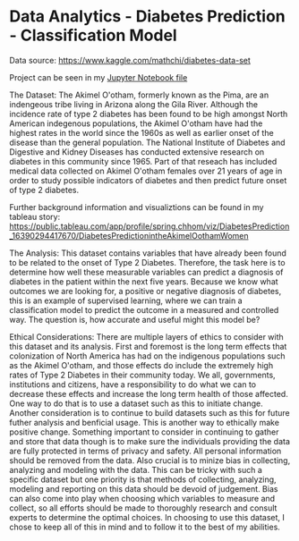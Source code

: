 # Data Analytics - Diabetes Prediction - Classification Model

Data source: https://www.kaggle.com/mathchi/diabetes-data-set

Project can be seen in my [Jupyter Notebook file](https://github.com/SpringChhom/DA_Project4_Diabetes_Classification_Model/blob/main/SpringChhom_DataAnalytics_Project4_Diabetes_Classification_Model.ipynb)  

The Dataset:
The Akimel O'otham, formerly known as the Pima, are an indengeous tribe living in Arizona along the Gila River. Although the incidence rate of type 2 diabetes has been found to be high amongst North American indegenous populations, the Akimel O'otham have had the highest rates in the world since the 1960s as well as earlier onset of the disease than the general population. The National Institute of Diabetes and Digestive and Kidney Diseases has conducted extensive research on diabetes in this community since 1965. Part of that reseach has included medical data collected on Akimel O'otham females over 21 years of age in order to study possible indicators of diabetes and then predict future onset of type 2 diabetes.

Further background information and visualiztions can be found in my tableau story: https://public.tableau.com/app/profile/spring.chhom/viz/DiabetesPrediction_16390294417670/DiabetesPredictionintheAkimelOothamWomen

The Analysis:
This dataset contains variables that have already been found to be related to the onset of Type 2 Diabetes. Therefore, the task here is to determine how well these measurable variables can predict a diagnosis of diabetes in the patient within the next five years. Because we know what outcomes we are looking for, a positive or negative diagnosis of diabetes, this is an example of supervised learning, where we can train a classification model to predict the outcome in a measured and controlled way. The question is, how accurate and useful might this model be?

Ethical Considerations:
There are multiple layers of ethics to consider with this dataset and its analysis. First and foremost is the long term effects that colonization of North America has had on the indigenous populations such as the Akimel O'otham, and those effects do include the extremely high rates of Type 2 Diabetes in their community today. We all, governments, institutions and citizens, have a responsibility to do what we can to decrease these effects and increase the long term health of those affected. One way to do that is to use a dataset such as this to initiate change.
Another consideration is to continue to build datasets such as this for future futher analysis and benficial usage. This is another way to ethically make positive change.
Something important to consider in continuing to gather and store that data though is to make sure the individuals providing the data are fully protected in terms of privacy and safety. All personal information should be removed from the data.
Also crucial is to minize bias in collecting, analyzing and modeling with the data. This can be tricky with such a specific dataset but one priority is that methods of collecting, analyzing, modeling and reporting on this data should be devoid of judgement. Bias can also come into play when choosing which variables to measure and collect, so all efforts should be made to thoroughly research and consult experts to determine the optimal choices. In choosing to use this dataset, I chose to keep all of this in mind and to follow it to the best of my abilities.
